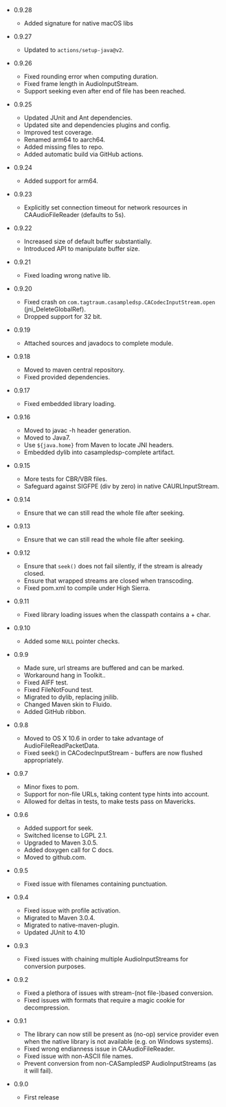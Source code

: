 - 0.9.28

  - Added signature for native macOS libs


- 0.9.27

  - Updated to `actions/setup-java@v2`.


- 0.9.26

  - Fixed rounding error when computing duration.
  - Fixed frame length in AudioInputStream.
  - Support seeking even after end of file has been reached.


- 0.9.25

  - Updated JUnit and Ant dependencies.
  - Updated site and dependencies plugins and config.
  - Improved test coverage.
  - Renamed arm64 to aarch64.
  - Added missing files to repo.
  - Added automatic build via GitHub actions.


- 0.9.24

  - Added support for arm64.


- 0.9.23

  - Explicitly set connection timeout for network resources in CAAudioFileReader (defaults to 5s).


- 0.9.22

  - Increased size of default buffer substantially.
  - Introduced API to manipulate buffer size.


- 0.9.21

  - Fixed loading wrong native lib.


- 0.9.20

  - Fixed crash on `com.tagtraum.casampledsp.CACodecInputStream.open` (jni_DeleteGlobalRef).
  - Dropped support for 32 bit.


- 0.9.19

  - Attached sources and javadocs to complete module.


- 0.9.18

  - Moved to maven central repository.
  - Fixed provided dependencies.


- 0.9.17

  - Fixed embedded library loading.


- 0.9.16

  - Moved to javac -h header generation.
  - Moved to Java7.
  - Use `${java.home}` from Maven to locate JNI headers.
  - Embedded dylib into casampledsp-complete artifact.


- 0.9.15

  - More tests for CBR/VBR files.
  - Safeguard against SIGFPE (div by zero) in native CAURLInputStream.


- 0.9.14

  - Ensure that we can still read the whole file after seeking.


- 0.9.13

  - Ensure that we can still read the whole file after seeking.


- 0.9.12

  - Ensure that `seek()` does not fail silently, if the stream is already closed.
  - Ensure that wrapped streams are closed when transcoding.
  - Fixed pom.xml to compile under High Sierra.


- 0.9.11

  - Fixed library loading issues when the classpath contains a + char.


- 0.9.10

  - Added some `NULL` pointer checks.


- 0.9.9

  - Made sure, url streams are buffered and can be marked.
  - Workaround hang in Toolkit.<clinit>.
  - Fixed AIFF test.
  - Fixed FileNotFound test.
  - Migrated to dylib, replacing jnilib.
  - Changed Maven skin to Fluido.
  - Added GitHub ribbon.


- 0.9.8

  - Moved to OS X 10.6 in order to take advantage of AudioFileReadPacketData.
  - Fixed seek() in CACodecInputStream - buffers are now flushed appropriately.


- 0.9.7

  - Minor fixes to pom.
  - Support for non-file URLs, taking content type hints into account.
  - Allowed for deltas in tests, to make tests pass on Mavericks.


- 0.9.6

  - Added support for seek.
  - Switched license to LGPL 2.1.
  - Upgraded to Maven 3.0.5.
  - Added doxygen call for C docs.
  - Moved to github.com.


- 0.9.5

  - Fixed issue with filenames containing punctuation.


- 0.9.4

  - Fixed issue with profile activation.
  - Migrated to Maven 3.0.4.
  - Migrated to native-maven-plugin.
  - Updated JUnit to 4.10


- 0.9.3

  - Fixed issues with chaining multiple AudioInputStreams for conversion purposes.


- 0.9.2

  - Fixed a plethora of issues with stream-(not file-)based conversion.
  - Fixed issues with formats that require a magic cookie for decompression.


- 0.9.1

  - The library can now still be present as (no-op) service provider even when the native library is not available (e.g. on Windows systems).
  - Fixed wrong endianness issue in CAAudioFileReader.
  - Fixed issue with non-ASCII file names.
  - Prevent conversion from non-CASampledSP AudioInputStreams (as it will fail).


- 0.9.0

  - First release
